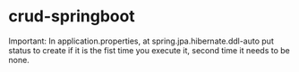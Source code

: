 # crud-springboot
Important: 
In application.properties, at spring.jpa.hibernate.ddl-auto put status to create if it is the fist time you execute it, second time it needs to be none.
